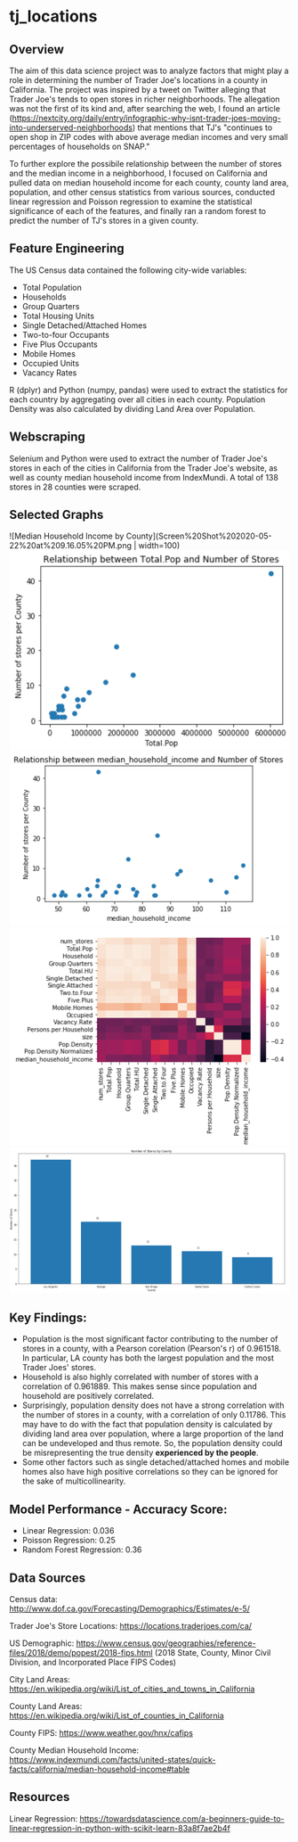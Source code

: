 # tj_locations
## Overview
The aim of this data science project was to analyze factors that might play a role in determining the number of Trader Joe's locations in a county in California. The project was inspired by a tweet on Twitter alleging that Trader Joe's tends to open stores in richer neighborhoods. The allegation was not the first of its kind and, after searching the web, I found an article (https://nextcity.org/daily/entry/infographic-why-isnt-trader-joes-moving-into-underserved-neighborhoods) that mentions that TJ's "continues to open shop in ZIP codes with above average median incomes and very small percentages of households on SNAP."

To further explore the possibile relationship between the number of stores and the median income in a neighborhood, I focused on California and pulled data on median household income for each county, county land area, population, and other census statistics from various sources, conducted linear regression and Poisson regression to examine the statistical significance of each of the features, and finally ran a random forest to predict the number of TJ's stores in a given county.
## Feature Engineering
The US Census data contained the following city-wide variables:
- Total Population
- Households
- Group Quarters
- Total Housing Units
- Single Detached/Attached Homes
- Two-to-four Occupants
- Five Plus Occupants
- Mobile Homes
- Occupied Units
- Vacancy Rates

R (dplyr) and Python (numpy, pandas) were used to extract the statistics for each country by aggregating over all cities in each county. Population Density was also calculated by dividing Land Area over Population.
## Webscraping
Selenium and Python were used to extract the number of Trader Joe's stores in each of the cities in California from the Trader Joe's website, as well as county median household income from IndexMundi. A total of 138 stores in 28 counties were scraped.
## Selected Graphs
![Median Household Income by County](Screen%20Shot%202020-05-22%20at%209.16.05%20PM.png | width=100)
![Total Population vs Number of Stores](Screen%20Shot%202020-05-22%20at%209.16.53%20PM.png)
![Median Household Income vs Number of Stores](Screen%20Shot%202020-05-22%20at%209.17.57%20PM.png)
![Heatmap for All Features](Screen%20Shot%202020-05-22%20at%209.18.18%20PM.png)
![Counties with Most Stores](Screen%20Shot%202020-05-22%20at%209.18.35%20PM.png)
## Key Findings:
- Population is the most significant factor contributing to the number of stores in a county, with a Pearson corelation (Pearson's r) of 0.961518. In particular, LA county has both the largest population and the most Trader Joes' stores.
- Household is also highly correlated with number of stores with a correlation of 0.961889. This makes sense since population and household are positively correlated.
- Surprisingly, population density does not have a strong correlation with the number of stores in a county, with a correlation of only 0.11786. This may have to do with the fact that population density is calculated by dividing land area over population, where a large proportion of the land can be undeveloped and thus remote. So, the population density could be misrepresenting the true density __experienced by the people__.
- Some other factors such as single detached/attached homes and mobile homes also have high positive correlations so they can be ignored for the sake of multicollinearity.
## Model Performance - Accuracy Score:
- Linear Regression: 0.036
- Poisson Regression: 0.25
- Random Forest Regression: 0.36
## Data Sources
Census data: http://www.dof.ca.gov/Forecasting/Demographics/Estimates/e-5/

Trader Joe's Store Locations: https://locations.traderjoes.com/ca/

US Demographic: https://www.census.gov/geographies/reference-files/2018/demo/popest/2018-fips.html (2018 State, County, Minor Civil Division, and Incorporated Place FIPS Codes)

City Land Areas: https://en.wikipedia.org/wiki/List_of_cities_and_towns_in_California

County Land Areas: https://en.wikipedia.org/wiki/List_of_counties_in_California

County FIPS: https://www.weather.gov/hnx/cafips

County Median Household Income: https://www.indexmundi.com/facts/united-states/quick-facts/california/median-household-income#table
## Resources
Linear Regression: https://towardsdatascience.com/a-beginners-guide-to-linear-regression-in-python-with-scikit-learn-83a8f7ae2b4f
